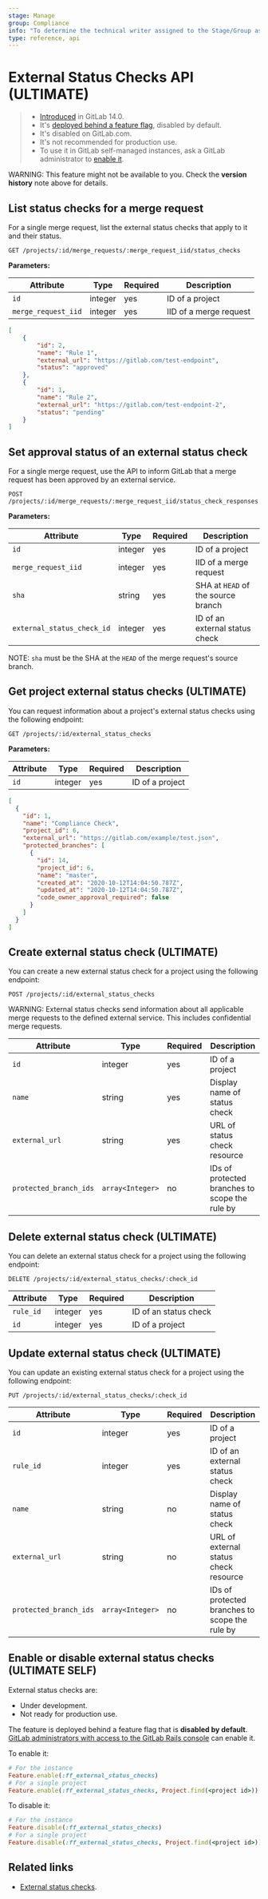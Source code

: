 ```yaml
---
stage: Manage
group: Compliance
info: "To determine the technical writer assigned to the Stage/Group associated with this page, see https://about.gitlab.com/handbook/engineering/ux/technical-writing/#assignments"
type: reference, api
---
```


# External Status Checks API **(ULTIMATE)**

> - [Introduced](https://gitlab.com/groups/gitlab-org/-/epics/3869) in GitLab 14.0.
> - It's [deployed behind a feature flag](../user/feature_flags.md), disabled by default.
> - It's disabled on GitLab.com.
> - It's not recommended for production use.
> - To use it in GitLab self-managed instances, ask a GitLab administrator to [enable it](#enable-or-disable-external-status-checks).

WARNING:
This feature might not be available to you. Check the **version history** note above for details.

## List status checks for a merge request

For a single merge request, list the external status checks that apply to it and their status.

```plaintext
GET /projects/:id/merge_requests/:merge_request_iid/status_checks
```

**Parameters:**

| Attribute                | Type    | Required | Description                |
| ------------------------ | ------- | -------- | -------------------------- |
| `id`                     | integer | yes      | ID of a project            |
| `merge_request_iid`      | integer | yes      | IID of a merge request     |

```json
[
    {
        "id": 2,
        "name": "Rule 1",
        "external_url": "https://gitlab.com/test-endpoint",
        "status": "approved"
    },
    {
        "id": 1,
        "name": "Rule 2",
        "external_url": "https://gitlab.com/test-endpoint-2",
        "status": "pending"
    }
]
```

## Set approval status of an external status check

For a single merge request, use the API to inform GitLab that a merge request has been approved by an external service.

```plaintext
POST /projects/:id/merge_requests/:merge_request_iid/status_check_responses
```

**Parameters:**

| Attribute                 | Type     | Required | Description                           |
| -------------------------- | ------- | -------- | ------------------------------------- |
| `id`                       | integer | yes      | ID of a project                       |
| `merge_request_iid`        | integer | yes      | IID of a merge request                |
| `sha`                      | string  | yes      | SHA at `HEAD` of the source branch    |
| `external_status_check_id` | integer | yes      | ID of an external status check        |

NOTE:
`sha` must be the SHA at the `HEAD` of the merge request's source branch.

## Get project external status checks **(ULTIMATE)**

You can request information about a project's external status checks using the following endpoint:

```plaintext
GET /projects/:id/external_status_checks
```

**Parameters:**

| Attribute           | Type    | Required | Description         |
|---------------------|---------|----------|---------------------|
| `id`                | integer | yes      | ID of a project     |

```json
[
  {
    "id": 1,
    "name": "Compliance Check",
    "project_id": 6,
    "external_url": "https://gitlab.com/example/test.json",
    "protected_branches": [
      {
        "id": 14,
        "project_id": 6,
        "name": "master",
        "created_at": "2020-10-12T14:04:50.787Z",
        "updated_at": "2020-10-12T14:04:50.787Z",
        "code_owner_approval_required": false
      }
    ]
  }
]
```

## Create external status check **(ULTIMATE)**

You can create a new external status check for a project using the following endpoint:

```plaintext
POST /projects/:id/external_status_checks
```

WARNING:
External status checks send information about all applicable merge requests to the
defined external service. This includes confidential merge requests.

| Attribute              | Type             | Required | Description                                    |
|------------------------|------------------|----------|------------------------------------------------|
| `id`                   | integer          | yes      | ID of a project                                |
| `name`                 | string           | yes      | Display name of status check                   |
| `external_url`         | string           | yes      | URL of status check resource                   |
| `protected_branch_ids` | `array<Integer>` | no       | IDs of protected branches to scope the rule by |

## Delete external status check **(ULTIMATE)**

You can delete an external status check for a project using the following endpoint:

```plaintext
DELETE /projects/:id/external_status_checks/:check_id
```

| Attribute              | Type           | Required | Description           |
|------------------------|----------------|----------|-----------------------|
| `rule_id`              | integer        | yes      | ID of an status check |
| `id`                   | integer        | yes      | ID of a project       |

## Update external status check **(ULTIMATE)**

You can update an existing external status check for a project using the following endpoint:

```plaintext
PUT /projects/:id/external_status_checks/:check_id
```

| Attribute              | Type             | Required | Description                                    |
|------------------------|------------------|----------|------------------------------------------------|
| `id`                   | integer          | yes      | ID of a project                                |
| `rule_id`              | integer          | yes      | ID of an external status check                 |
| `name`                 | string           | no       | Display name of status check                   |
| `external_url`         | string           | no       | URL of external status check resource          |
| `protected_branch_ids` | `array<Integer>` | no       | IDs of protected branches to scope the rule by |

## Enable or disable external status checks **(ULTIMATE SELF)**

External status checks are:

- Under development.
- Not ready for production use.

The feature is deployed behind a feature flag that is **disabled by default**.
[GitLab administrators with access to the GitLab Rails console](../user/feature_flags.md)
can enable it.

To enable it:

```ruby
# For the instance
Feature.enable(:ff_external_status_checks)
# For a single project
Feature.enable(:ff_external_status_checks, Project.find(<project id>))
```

To disable it:

```ruby
# For the instance
Feature.disable(:ff_external_status_checks)
# For a single project
Feature.disable(:ff_external_status_checks, Project.find(<project id>))
```

## Related links

- [External status checks](../user/project/merge_requests/status_checks.md).
